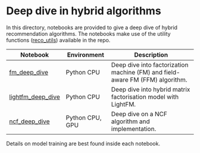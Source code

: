 # Deep dive in hybrid algorithms

In this directory, notebooks are provided to give a deep dive of hybrid recommendation algorithms. The notebooks make use of the utility functions ([reco_utils](../../reco_utils)) available in the repo.

| Notebook | Environment | Description |
| --- | --- | --- |
| [fm_deep_dive](fm_deep_dive.ipynb) | Python CPU | Deep dive into factorization machine (FM) and field-aware FM (FFM) algorithm.
| [lightfm_deep_dive](lightfm_deep_dive.ipynb) | Python CPU | Deep dive into hybrid matrix factorisation model with LightFM.
| [ncf_deep_dive](ncf_deep_dive.ipynb) | Python CPU, GPU | Deep dive on a NCF algorithm and implementation.

Details on model training are best found inside each notebook.
